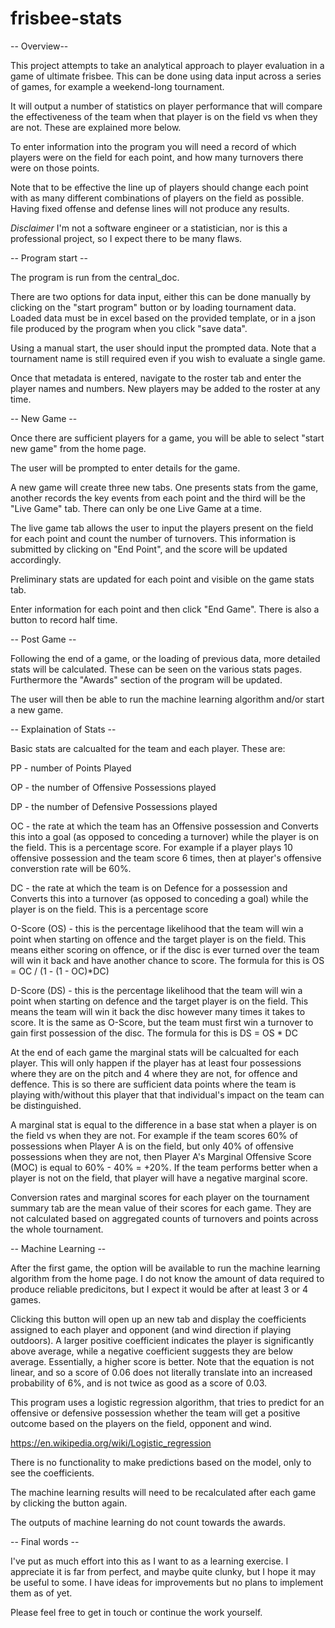 # frisbee-stats


-- Overview-- 

This project attempts to take an analytical approach to player evaluation in a game of ultimate frisbee. This can be done using data input across a series of games, for example a weekend-long tournament.  

It will output a number of statistics on player performance that will compare the effectiveness of the team when that player is on the field vs when they are not. These are explained more below.

To enter information into the program you will need a record of which players were on the field for each point, and how many turnovers there were on those points.

Note that to be effective the line up of players should change each point with as many different combinations of players on the field as possible. Having fixed offense and defense lines will not produce any results.

*Disclaimer* I'm not a software engineer or a statistician, nor is this a professional project, so I expect there to be many flaws.

-- Program start -- 

The program is run from the central_doc.

There are two options for data input, either this can be done manually by clicking on the "start program" button or by loading tournament data.
Loaded data must be in excel based on the provided template, or in a json file produced by the program when you click "save data".

Using a manual start, the user should input the prompted data. Note that a tournament name is still required even if you wish to evaluate a single game.

Once that metadata is entered, navigate to the roster tab and enter the player names and numbers. New players may be added to the roster at any time.

-- New Game --

Once there are sufficient players for a game, you will be able to select "start new game" from the home page.

The user will be prompted to enter details for the game.

A new game will create three new tabs. One presents stats from the game, another records the key events from each point and the third will be the "Live Game" tab. There can only be one Live Game at a time.

The live game tab allows the user to input the players present on the field for each point and count the number of turnovers. This information is submitted by clicking on "End Point", and the score will be updated accordingly. 

Preliminary stats are updated for each point and visible on the game stats tab.

Enter information for each point and then click "End Game". There is also a button to record half time. 

-- Post Game --

Following the end of a game, or the loading of previous data, more detailed stats will be calculated. These can be seen on the various stats pages. Furthermore the "Awards" section of the program will be updated. 

The user will then be able to run the machine learning algorithm and/or start a new game.

-- Explaination of Stats -- 

Basic stats are calcualted for the team and each player.
These are:

PP - number of Points Played

OP - the number of Offensive Possessions played

DP - the number of Defensive Possessions played

OC - the rate at which the team has an Offensive possession and Converts this into a goal (as opposed to conceding a turnover) while the player is on the field. This is a percentage score. For example if a player plays 10 offensive possession and the team score 6 times, then at player's offensive converstion rate will be 60%.

DC - the rate at which the team is on Defence for a possession and Converts this into a turnover (as opposed to conceding a goal) while the player is on the field. This is a percentage score 

O-Score (OS) - this is the percentage likelihood that the team will win a point when starting on offence and the target player is on the field. This means either scoring on offence, or if the disc is ever turned over the team will win it back and have another chance to score. 
The formula for this is OS = OC / (1 - (1 - OC)*DC)

D-Score (DS) - this is the percentage likelihood that the team will win a point when starting on defence and the target player is on the field. This means the team will win it back the disc however many times it takes to score. It is the same as O-Score, but the team must first win a turnover to gain first possession of the disc. 
The formula for this is DS = OS * DC

At the end of each game the marginal stats will be calcualted for each player. 
This will only happen if the player has at least four possessions where they are on the pitch and 4 where they are not, for offence and deffence. This is so there are sufficient data points where the team is playing with/without this player that that individual's impact on the team can be distinguished. 

A marginal stat is equal to the difference in a base stat when a player is on the field vs when they are not. For example if the team scores 60% of possessions when Player A is on the field, but only 40% of offensive possessions when they are not, then Player A's Marginal Offensive Score (MOC) is equal to 60% - 40% = +20%. If the team performs better when a player is not on the field, that player will have a negative marginal score. 

Conversion rates and marginal scores for each player on the tournament summary tab are the mean value of their scores for each game. They are not calculated based on aggregated counts of turnovers and points across the whole tournament. 


-- Machine Learning -- 

After the first game, the option will be available to run the machine learning algorithm from the home page. I do not know the amount of data required to produce reliable predicitons, but I expect it would be after at least 3 or 4 games. 

Clicking this button will open up an new tab and display the coefficients assigned to each player and opponent (and wind direction if playing outdoors). A larger positive coefficient indicates the player is significantly above average, while a negative coefficient suggests they are below average. Essentially, a higher score is better. Note that the equation is not linear, and so a score of 0.06 does not literally translate into an increased probability of 6%, and is not twice as good as a score of 0.03. 

This program uses a logistic regression algorithm, that tries to predict for an offensive or defensive possession whether the team will get a positive outcome based on the players on the field, opponent and wind. 

https://en.wikipedia.org/wiki/Logistic_regression

There is no functionality to make predictions based on the model, only to see the coefficients. 

The machine learning results will need to be recalculated after each game by clicking the button again.

The outputs of machine learning do not count towards the awards.


-- Final words -- 

I've put as much effort into this as I want to as a learning exercise. I appreciate it is far from perfect, and maybe quite clunky, but I hope it may be useful to some. I have ideas for improvements but no plans to implement them as of yet.

Please feel free to get in touch or continue the work yourself. 